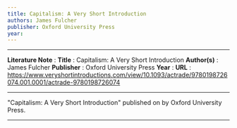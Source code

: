 ```yaml
---
title: Capitalism: A Very Short Introduction
authors: James Fulcher
publisher: Oxford University Press
year: 
---
```

***
**Literature Note** :
**Title** : Capitalism: A Very Short Introduction
**Author(s)** : James Fulcher
**Publisher** : Oxford University Press
**Year** : 
**URL** : https://www.veryshortintroductions.com/view/10.1093/actrade/9780198726074.001.0001/actrade-9780198726074
***
"Capitalism: A Very Short Introduction" published on  by Oxford University Press.
***
